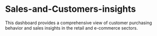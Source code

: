 # Sales-and-Customers-insights
This dashboard provides a comprehensive view of customer purchasing behavior and sales insights in the retail and e-commerce sectors.
